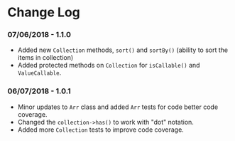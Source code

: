 Change Log
==========

### 07/06/2018 - 1.1.0
* Added new `Collection` methods, `sort()` and `sortBy()` (ability to sort the items in collection)
* Added protected methods on `Collection` for `isCallable()` and `ValueCallable`.

### 06/07/2018 - 1.0.1
* Minor updates to `Arr` class and added `Arr` tests for code better code coverage.
* Changed the `collection->has()` to work with "dot" notation.
* Added more `Collection` tests to improve code coverage.
